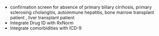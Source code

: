 - confirmation screen for absence of primary biliary cirrhosis, primary sclerosing cholangitis, autoimmune hepatitis, bone marrow transplant patient , liver transplant patient
- Integrate Drug ID with RxNorm
- Integrate comorbidities with ICD-9

